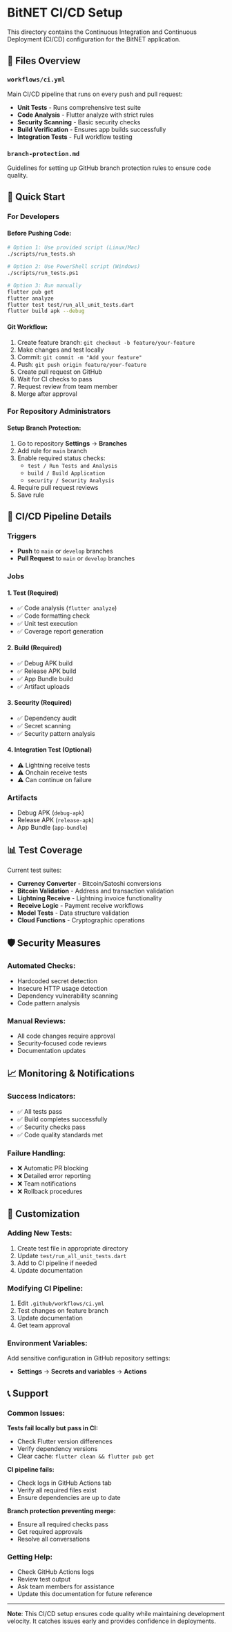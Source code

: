 # BitNET CI/CD Setup

This directory contains the Continuous Integration and Continuous Deployment (CI/CD) configuration for the BitNET application.

## 📁 Files Overview

### `workflows/ci.yml`
Main CI/CD pipeline that runs on every push and pull request:
- **Unit Tests** - Runs comprehensive test suite
- **Code Analysis** - Flutter analyze with strict rules
- **Security Scanning** - Basic security checks
- **Build Verification** - Ensures app builds successfully
- **Integration Tests** - Full workflow testing

### `branch-protection.md`
Guidelines for setting up GitHub branch protection rules to ensure code quality.

## 🚀 Quick Start

### For Developers

#### Before Pushing Code:
```bash
# Option 1: Use provided script (Linux/Mac)
./scripts/run_tests.sh

# Option 2: Use PowerShell script (Windows)
./scripts/run_tests.ps1

# Option 3: Run manually
flutter pub get
flutter analyze
flutter test test/run_all_unit_tests.dart
flutter build apk --debug
```

#### Git Workflow:
1. Create feature branch: `git checkout -b feature/your-feature`
2. Make changes and test locally
3. Commit: `git commit -m "Add your feature"`
4. Push: `git push origin feature/your-feature`
5. Create pull request on GitHub
6. Wait for CI checks to pass
7. Request review from team member
8. Merge after approval

### For Repository Administrators

#### Setup Branch Protection:
1. Go to repository **Settings** → **Branches**
2. Add rule for `main` branch
3. Enable required status checks:
   - `test / Run Tests and Analysis`
   - `build / Build Application`
   - `security / Security Analysis`
4. Require pull request reviews
5. Save rule

## 🔄 CI/CD Pipeline Details

### Triggers
- **Push** to `main` or `develop` branches
- **Pull Request** to `main` or `develop` branches

### Jobs

#### 1. **Test** (Required)
- ✅ Code analysis (`flutter analyze`)
- ✅ Code formatting check
- ✅ Unit test execution
- ✅ Coverage report generation

#### 2. **Build** (Required)
- ✅ Debug APK build
- ✅ Release APK build  
- ✅ App Bundle build
- ✅ Artifact uploads

#### 3. **Security** (Required)
- ✅ Dependency audit
- ✅ Secret scanning
- ✅ Security pattern analysis

#### 4. **Integration Test** (Optional)
- ⚠️ Lightning receive tests
- ⚠️ Onchain receive tests
- ⚠️ Can continue on failure

### Artifacts
- Debug APK (`debug-apk`)
- Release APK (`release-apk`)
- App Bundle (`app-bundle`)

## 📊 Test Coverage

Current test suites:
- **Currency Converter** - Bitcoin/Satoshi conversions
- **Bitcoin Validation** - Address and transaction validation
- **Lightning Receive** - Lightning invoice functionality
- **Receive Logic** - Payment receive workflows
- **Model Tests** - Data structure validation
- **Cloud Functions** - Cryptographic operations

## 🛡️ Security Measures

### Automated Checks:
- Hardcoded secret detection
- Insecure HTTP usage detection
- Dependency vulnerability scanning
- Code pattern analysis

### Manual Reviews:
- All code changes require approval
- Security-focused code reviews
- Documentation updates

## 📈 Monitoring & Notifications

### Success Indicators:
- ✅ All tests pass
- ✅ Build completes successfully
- ✅ Security checks pass
- ✅ Code quality standards met

### Failure Handling:
- ❌ Automatic PR blocking
- ❌ Detailed error reporting
- ❌ Team notifications
- ❌ Rollback procedures

## 🔧 Customization

### Adding New Tests:
1. Create test file in appropriate directory
2. Update `test/run_all_unit_tests.dart`
3. Add to CI pipeline if needed
4. Update documentation

### Modifying CI Pipeline:
1. Edit `.github/workflows/ci.yml`
2. Test changes on feature branch
3. Update documentation
4. Get team approval

### Environment Variables:
Add sensitive configuration in GitHub repository settings:
- **Settings** → **Secrets and variables** → **Actions**

## 📞 Support

### Common Issues:

**Tests fail locally but pass in CI:**
- Check Flutter version differences
- Verify dependency versions
- Clear cache: `flutter clean && flutter pub get`

**CI pipeline fails:**
- Check logs in GitHub Actions tab
- Verify all required files exist
- Ensure dependencies are up to date

**Branch protection preventing merge:**
- Ensure all required checks pass
- Get required approvals
- Resolve all conversations

### Getting Help:
- Check GitHub Actions logs
- Review test output
- Ask team members for assistance
- Update this documentation for future reference

---

**Note**: This CI/CD setup ensures code quality while maintaining development velocity. It catches issues early and provides confidence in deployments.
